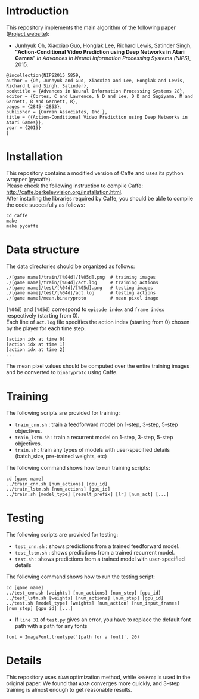 # Introduction
This repository implements the main algorithm of the following paper ([Project website](https://sites.google.com/a/umich.edu/junhyuk-oh/action-conditional-video-prediction)):
  * Junhyuk Oh, Xiaoxiao Guo, Honglak Lee, Richard Lewis, Satinder Singh, **"Action-Conditional Video Prediction using Deep Networks in Atari Games**"
    _In Advances in Neural Information Processing Systems (NIPS)_, 2015.

```
@incollection{NIPS2015_5859,
author = {Oh, Junhyuk and Guo, Xiaoxiao and Lee, Honglak and Lewis, Richard L and Singh, Satinder},
booktitle = {Advances in Neural Information Processing Systems 28},
editor = {Cortes, C and Lawrence, N D and Lee, D D and Sugiyama, M and Garnett, R and Garnett, R},
pages = {2845--2853},
publisher = {Curran Associates, Inc.},
title = {{Action-Conditional Video Prediction using Deep Networks in Atari Games}},
year = {2015}
}
```

# Installation
This repository contains a modified version of Caffe and uses its python wrapper (pycaffe). <br />
Please check the following instruction to compile Caffe:
http://caffe.berkeleyvision.org/installation.html. <br />
After installing the libraries required by Caffe, you should be able to compile the code succesfully as follows:

```
cd caffe
make
make pycaffe
```

# Data structure
The data directories should be organized as follows:
```
./[game name]/train/[%04d]/[%05d].png  # training images
./[game name]/train/[%04d]/act.log     # training actions
./[game name]/test/[%04d]/[%05d].png   # testing images
./[game name]/test/[%04d]/act.log      # testing actions
./[game name]/mean.binaryproto         # mean pixel image
```
`[%04d]` and `[%05d]` correspond to `episode index` and `frame index` respectively (starting from 0). <br />
Each line of `act.log` file specifies the action index (starting from 0) chosen by the player for each time step. <br />
```
[action idx at time 0]
[action idx at time 1]
[action idx at time 2]
...
```
The mean pixel values should be computed over the entire training images and be converted to `binaryproto` using Caffe. <br />

# Training
The following scripts are provided for training:
  * `train_cnn.sh` : train a feedforward model on 1-step, 3-step, 5-step objectives.
  * `train_lstm.sh` : train a recurrent model on 1-step, 3-step, 5-step objectives.
  * `train.sh` : train any types of models with user-specified details (batch_size, pre-trained weights, etc)

The following command shows how to run training scripts:
```
cd [game name]
../train_cnn.sh [num_actions] [gpu_id]
../train_lstm.sh [num_actions] [gpu_id]
../train.sh [model_type] [result_prefix] [lr] [num_act] [...]
```

# Testing
The following scripts are provided for testing:
  * `test_cnn.sh` : shows predictions from a trained feedforward model.
  * `test_lstm.sh` : shows predictions from a trained recurrent model.
  * `test.sh` : shows predictions from a trained model with user-specified details

The following command shows how to run the testing script:
```
cd [game name]
../test_cnn.sh [weights] [num_actions] [num_step] [gpu_id]
../test_lstm.sh [weights] [num_actions] [num_step] [gpu_id]
../test.sh [model_type] [weights] [num_action] [num_input_frames] [num_step] [gpu_id] [...]
```

  * If `line 31` of `test.py` gives an error, you have to replace the default font path with a path for any fonts
```
font = ImageFont.truetype('[path for a font]', 20)
```

# Details
This repository uses `ADAM` optimization method, while `RMSProp` is used in the original paper.
We found that `ADAM` converges more quickly, and 3-step training is almost enough to get reasonable results.
